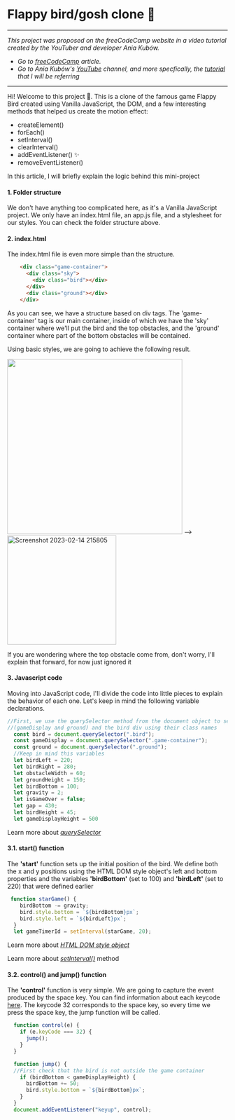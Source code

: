 # Flappy bird/gosh clone :hatched_chick:
--------------
*This project was proposed on the freeCodeCamp website in a video tutorial created by the YouTuber and developer Ania Kubów.*
- *Go to [freeCodeCamp](https://www.freecodecamp.org/espanol/news/40-proyectos-de-javascript-para-principiantes-ideas-faciles-para-empezar-a-codificar-en-js/#c-mo-crear-siete-juegos-cl-sicos-con-ania-kubow) article.*
- *Go to Ania Kubów's [YouTube](https://www.youtube.com/channel/UC5DNytAJ6_FISueUfzZCVsw) channel, and more specfically, the [tutorial](https://www.youtube.com/watch?v=8xPsg6yv7TU&ab_channel=freeCodeCamp.org) that I will be referring*
---------------------
Hi! Welcome to this project :hugs:. This is a clone of the famous game Flappy Bird created using Vanilla JavaScript, the DOM, and a few interesting methods that helped us create the motion effect:
* createElement()
* forEach()
* setInterval()
* clearInterval()
* addEventListener() ✨
* removeEventListener()

In this article, I will briefly explain the logic behind this mini-project  

#### 1. Folder structure
We don't have anything too complicated here, as it's a Vanilla JavaScript project. We only have an index.html file, an app.js file, and a stylesheet for our styles. You can check the folder structure above.

#### 2. index.html
The index.html file is even more simple than the structure.
```html
    <div class="game-container">
      <div class="sky">
        <div class="bird"></div>
      </div>
      <div class="ground"></div>
    </div>
```
As you can see, we have a structure based on div tags. The 'game-container' tag is our main container, inside of which we have the 'sky' container where we'll put the bird and the top obstacles, and the 'ground' container where part of the bottom obstacles will be contained.

Using basic styles, we are going to achieve the following result.

<img src="https://user-images.githubusercontent.com/76016357/218874647-580e0322-fa9e-4896-aeab-6bccdd19a2ec.png"  width="400"> --> <img width="249" alt="Screenshot 2023-02-14 215805" src="https://user-images.githubusercontent.com/76016357/218915867-c93e1618-e9b5-448d-aa8e-2b8f7625e205.png">

If you are wondering where the top obstacle come from, don't worry, I'll explain that forward, for now just ignored it

#### 3. Javascript code
Moving into JavaScript code, I'll divide the code into little pieces to explain the behavior of each one. Let's keep in mind the following variable declarations.
```js
//First, we use the querySelector method from the document object to select both divs 
//(gameDisplay and ground) and the bird div using their class names
  const bird = document.querySelector(".bird");
  const gameDisplay = document.querySelector(".game-container");
  const ground = document.querySelector(".ground");
  //Keep in mind this variables
  let birdLeft = 220;
  let birdRight = 280;
  let obstacleWidth = 60;
  let groundHeight = 150;
  let birdBottom = 100;
  let gravity = 2;
  let isGameOver = false;
  let gap = 430;
  let birdHeight = 45;
  let gameDisplayHeight = 500
```
Learn more about [*querySelector*](https://developer.mozilla.org/en-US/docs/Web/API/Document/querySelector)

#### 3.1. start() function
The **'start'** function sets up the initial position of the bird. We define both the x and y positions using the HTML DOM style object's left and bottom properties and the variables **'birdBottom'** (set to 100) and **'birdLeft'** (set to 220) that were defined earlier
```js
 function starGame() {
    birdBottom -= gravity;
    bird.style.bottom = `${birdBottom}px`;
    bird.style.left = `${birdLeft}px`;
  }
  let gameTimerId = setInterval(starGame, 20);
```
Learn more about [*HTML DOM style object*](https://www.w3schools.com/jsref/dom_obj_style.asp)

Learn more about [*setInterval()*](https://developer.mozilla.org/en-US/docs/Web/API/setInterval) method

#### 3.2. control() and jump() function
The **'control'** function is very simple. We are going to capture the event produced by the space key. You can find information about each keycode [here](https://www.toptal.com/developers/keycode). The keycode 32 corresponds to the space key, so every time we press the space key, the jump function will be called.
```js
  function control(e) {
    if (e.keyCode === 32) {
      jump();
    }
  }
```

```js
  function jump() {
  //First check that the bird is not outside the game container
    if (birdBottom < gameDisplayHeight) {
      birdBottom += 50;
      bird.style.bottom = `${birdBottom}px`;
    }
  }
  document.addEventListener("keyup", control);
```

